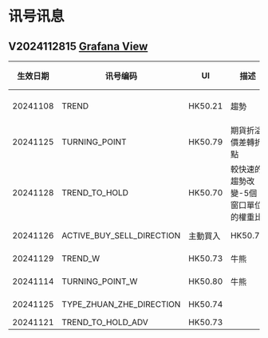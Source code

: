 # 讯号讯息

## V2024112815 [Grafana View](http://192.168.25.148:3000/d/ee30sngdrmha8e/signal?from=now-3h&to=now&timezone=browser&showCategory=Legend&viewPanel=panel-3)
| 生效日期 | 讯号编码 | UI | 描述 | 數據源 | 數據 | 數據 | 
| --- | --- | --- | --- | --- | --- | --- |
| 20241108 | TREND | HK50.21 | 趨勢 | FORECAST_MODEL <br /> (isHedgedShPosition, isHedgedLnPosition, isTrsLn, isTrsSh) | [Live](http://192.168.25.240:3020/symbolmonitor/infolist/FORECAST_MODEL?header=tsFm,tsFmF,isHedgedShPosition,isHedgedLnPosition,isTrsLn,isTrsSh) | [DEV](http://192.168.25.201:3050/symbolmonitor/infolist/FORECAST_MODEL?header=tsFm,tsFmF,isHedgedShPosition,isHedgedLnPosition,isTrsLn,isTrsSh) |
| 20241125 | TURNING_POINT | HK50.79 | 期貨折溢價差轉折點 | ZYJ_INDEX_PATTERN <br /> (upResisByFutZyj, dnResisByFutZyj) | [Live](http://192.168.25.240:3020/symbolmonitor/infolist/ZYJ_INDEX_PATTERN?header=tsFm,tsFmF,upResisByFutZyj,dnResisByFutZyj) | [DEV](http://192.168.25.201:3050/symbolmonitor/infolist/ZYJ_INDEX_PATTERN?header=tsFm,tsFmF,upResisByFutZyj,dnResisByFutZyj) |
| 20241128 | TREND_TO_HOLD | HK50.70 | 較快速的趨勢改變-5個窗口單位的權重比 | STRUCTURE_ZYJ_GROUP <br /> (isKeepTrendLn, isKeepTrendSh => trendToHoldDir) | [Live](http://192.168.25.240:3020/symbolmonitor/infolist/STRUCTURE_ZYJ_GROUP?header=tsFm,tsFmF,isKeepTrendLn,isKeepTrendSh,trendToHoldDir) | [DEV](http://192.168.25.201:3050/symbolmonitor/infolist/STRUCTURE_ZYJ_GROUP?header=tsFm,tsFmF,isKeepTrendLn,isKeepTrendSh,trendToHoldDir) |
| 20241126 | ACTIVE_BUY_SELL_DIRECTION | 主動買入 | HK50.74 | AGG_PATTERN_BY_ACTIVE_BS_AND_VOLUME_DISCH <br />(isActiveBuy, isActiveSell) | [Live](http://192.168.25.240:3020/symbolmonitor/infolist/AGG_PATTERN_BY_ACTIVE_BS_AND_VOLUME_DISCH?header=tsFm,tsFmF,isActiveBuy,isActiveSell) | [DEV](http://192.168.25.201:3050/symbolmonitor/infolist/AGG_PATTERN_BY_ACTIVE_BS_AND_VOLUME_DISCH?header=tsFm,tsFmF,isActiveBuy,isActiveSell) |
| 20241129 | TREND_W | HK50.73 | 牛熊 | TRADE_SIGNAL_TREND_TO_HOLD_ADV (isTrendUp, isTrendDn) | [Live](http://192.168.25.240:3020/symbolmonitor/infolist/TRADE_SIGNAL_TREND_TO_HOLD_ADV?symbol=HSI_WARRANT&header=tsFm,tsFmF,isTrendUp,isTrendDn) | [DEV](http://192.168.25.201:3050/symbolmonitor/infolist/TRADE_SIGNAL_TREND_TO_HOLD_ADV?symbol=HSI_WARRANT&header=tsFm,tsFmF,isTrendUp,isTrendDn) |
| 20241114 | TURNING_POINT_W | HK50.80 | 牛熊 | FORECAST_MODEL_MULTI_LOGIC <br /> (isResisUp, isResisDn) | [Live](http://192.168.25.240:3020/symbolmonitor/infolist/FORECAST_MODEL_MULTI_LOGIC?symbol=HSI_WARRANT&header=tsFm,tsFmF,isResisUp,isResisDn) | [DEV](http://192.168.25.201:3050/symbolmonitor/infolist/FORECAST_MODEL_MULTI_LOGIC?symbol=HSI_WARRANT&header=tsFm,tsFmF,isResisUp,isResisDn) |
| 20241125 | TYPE_ZHUAN_ZHE_DIRECTION | HK50.74 | | AGG_PATTERN_BY_ACTIVE_BS_AND_VOLUME_DISCH <br />isResisUp, isResisDn | [Live](http://192.168.25.240:3020/symbolmonitor/infolist/AGG_PATTERN_BY_ACTIVE_BS_AND_VOLUME_DISCH?header=tsFm,tsFmF,isResisUp,isResisDn) | [DEV](http://192.168.25.201:3050/symbolmonitor/infolist/AGG_PATTERN_BY_ACTIVE_BS_AND_VOLUME_DISCH?header=tsFm,tsFmF,isResisUp,isResisDn) |
| 20241121 | TREND_TO_HOLD_ADV | HK50.73 | | TRADE_SIGNAL_TREND_TO_HOLD_ADV | [Live](http://192.168.25.240:3020/symbolmonitor/infolist/TRADE_SIGNAL_TREND_TO_HOLD_ADV) | [DEV](http://192.168.25.201:3050/symbolmonitor/infolist/TRADE_SIGNAL_TREND_TO_HOLD_ADV) |



